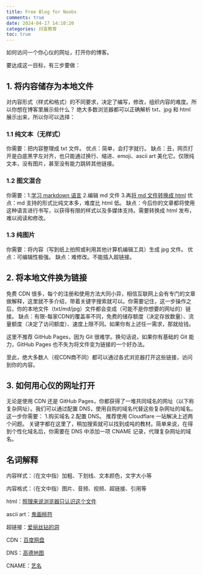 ```yaml
---
title: Free Blog for Noobs
comments: true
date: 2024-04-17 14:10:20
categories: 扫盲教育
toc: true
---
```


如何访问一个你心仪的网址，打开你的博客。

要达成这一目标，有三步要做：

## 1. 将内容储存为本地文件
  对内容形式（样式和格式）的不同要求，决定了编写，修改，组织内容的难度。所以你想在博客里展示些什么？
  绝大多数浏览器都可以正确解析 txt、jpg 和 html 展示出来，所以你可以选择：
  ### 1.1 纯文本（无样式）
  你需要：把内容整理成 txt 文件。
  优点：简单，会打字就行。
  缺点：丑，网页打开是白底黑字左对齐，也只能通过换行、缩进、emoji、ascii art 美化它。仅限纯文本，没有图片，甚至没有能力跳转其他链接。
  ### 1.2 图文混合
  你需要：1.[学习 markdown 语言](https://letmegooglethat.com/?q=markdown) 2.编辑 md 文件 3.再[将 md 文件转换成 html](https://letmegooglethat.com/?q=markdown+to+html)
  优点：md 支持的形式比纯文本多，难度比 html 低。
  缺点：今后你的文章都将使用这种语言进行书写，以获得有限的样式以及多媒体支持。需要转换成 html 发布，难以阅读和修改。
  ### 1.3 纯图片
  你需要：将内容（写到纸上拍照或利用其他计算机编辑工具）生成 jpg 文件。
  优点：可编辑性极强。
  缺点：难修改。不能插入超链接。

## 2. 将本地文件换为链接
  免费 CDN 很多，每个的注册和使用方法大同小异，相信互联网上会有专门的文章做解释，这里就不多介绍，带着关键字搜索就可以。你需要记住，这一步操作之后，你的本地文件（txt/md/jpg）文件都会变成（可能不是你想要的网址的）链接。
  缺点：有限-每家CDN的覆盖率不同，免费的储存额度（决定存放数量）、流量额度（决定了访问额度）、速度上限不同。如果你有上述任一需求，那就给钱。

  这里不推荐 GitHub Pages，因为 Git 很难学。换句话说，如果你有基础的 Git 能力，GitHub Pages 也不失为将文件变为链接的一个好办法。

  至此，绝大多数人（视CDN商不同）都可以通过各式浏览器打开这些链接，访问到你的内容。

## 3. 如何用心仪的网址打开
  无论是使用 CDN 还是 GitHub Pages，你都获得了一堆共同域名的网址（以下称复杂网址）。我们可以通过配置 DNS，使用自购的域名代替这些复杂网址的域名。
  这一步你需要： 1.购买域名 2.配置 DNS。
  推荐使用 Cloudflare 一站解决上述两个问题。
  关键字都在这里了，稍加搜索就可以找到成吨的教材。简单来说，在得到个性化域名后，你需要在 DNS 中添加一项 CNAME 记录，代理复杂网址的域名。

## 名词解释
  内容样式：（在文中指）加粗、下划线、文本颜色，文字大小等

  内容格式：（在文中指）图片、音频、视频、超链接、引用等

  html：[照理来说浏览器只认识这个文件](https://en.wikipedia.org/wiki/HTML)

  ascii art：[鬼画桃符](https://en.wikipedia.org/wiki/ASCII_art)

  超链接：[爱丽丝钻的洞](https://zh.wikipedia.org/zh-hans/%E8%B6%85%E9%80%A3%E7%B5%90)

  CDN：[百度网盘](https://en.wikipedia.org/wiki/Content_delivery_network)

  DNS：[高德地图](https://en.wikipedia.org/wiki/Domain_Name_System)

  CNAME：[艺名](https://zh.wikipedia.org/wiki/CNAME%E8%AE%B0%E5%BD%95)
